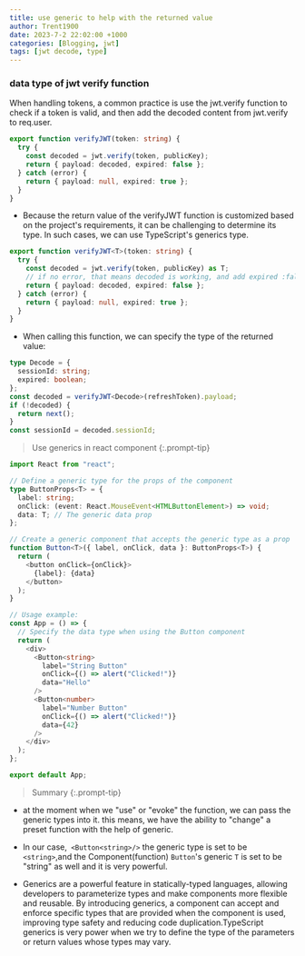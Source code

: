 ```yaml
---
title: use generic to help with the returned value
author: Trent1900
date: 2023-7-2 22:02:00 +1000
categories: [Blogging, jwt]
tags: [jwt decode, type]
---
```


### data type of jwt verify function

When handling tokens, a common practice is use the jwt.verify function to check if a token is valid, and then add the decoded content from jwt.verify to req.user.

```ts
export function verifyJWT(token: string) {
  try {
    const decoded = jwt.verify(token, publicKey);
    return { payload: decoded, expired: false };
  } catch (error) {
    return { payload: null, expired: true };
  }
}
```

- Because the return value of the verifyJWT function is customized based on the project's requirements, it can be challenging to determine its type. In such cases, we can use TypeScript's generics type.

```ts
export function verifyJWT<T>(token: string) {
  try {
    const decoded = jwt.verify(token, publicKey) as T;
    // if no error, that means decoded is working, and add expired :false to frontend
    return { payload: decoded, expired: false };
  } catch (error) {
    return { payload: null, expired: true };
  }
}
```

- When calling this function, we can specify the type of the returned value:

```ts
type Decode = {
  sessionId: string;
  expired: boolean;
};
const decoded = verifyJWT<Decode>(refreshToken).payload;
if (!decoded) {
  return next();
}
const sessionId = decoded.sessionId;
```

> Use generics in react component<!-- prettier-ignore -->
{:.prompt-tip}

```ts
import React from "react";

// Define a generic type for the props of the component
type ButtonProps<T> = {
  label: string;
  onClick: (event: React.MouseEvent<HTMLButtonElement>) => void;
  data: T; // The generic data prop
};

// Create a generic component that accepts the generic type as a prop
function Button<T>({ label, onClick, data }: ButtonProps<T>) {
  return (
    <button onClick={onClick}>
      {label}: {data}
    </button>
  );
}

// Usage example:
const App = () => {
  // Specify the data type when using the Button component
  return (
    <div>
      <Button<string>
        label="String Button"
        onClick={() => alert("Clicked!")}
        data="Hello"
      />
      <Button<number>
        label="Number Button"
        onClick={() => alert("Clicked!")}
        data={42}
      />
    </div>
  );
};

export default App;
```

> Summary<!-- prettier-ignore -->
{:.prompt-tip}

- at the moment when we "use" or "evoke" the function, we can pass the generic types into it. this means, we have the ability to "change" a preset function with the help of generic.
- In our case,` <Button<string>/>` the generic type is set to be `<string>`,and the Component(function) `Button`'s generic `T` is set to be "string" as well and it is very powerful.

- Generics are a powerful feature in statically-typed languages, allowing developers to parameterize types and make components more flexible and reusable. By introducing generics, a component can accept and enforce specific types that are provided when the component is used, improving type safety and reducing code duplication.TypeScript generics is very power when we try to define the type of the parameters or return values whose types may vary.
